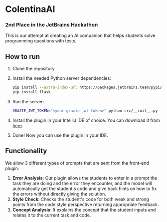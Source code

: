# ColentinaAI
### 2nd Place in the JetBrains Hackathon
This is our attempt at creating an AI companion that helps students solve programming questions with tests.


## How to run

1. Clone the repository
2. Install the needed Python server dependencies:
    ```bash
    pip install --extra-index-url https://packages.jetbrains.team/pypi/p/grazi/jetbrains-ai-platform-public/simple grazie-api-gateway-client==0.0.19
    pip install flask
    ```
3. Run the server:

    ```bash
    GRAZIE_JWT_TOKEN="<your grazie jwt token>" python src/__init__.py
    ```

4. Install the plugin in your IntelliJ IDE of choice. You can download it from [here](https://github.com/JetbrainsColentinaTei/ColentinaAI/releases).
5. Done! Now you can use the plugin in your IDE.

## Functionality
We allow 3 different types of prompts that are sent from the front-end plugin:
1. **Error Analysis**: Our plugin allows the students to enter in a prompt the task they are doing and the error they encounter, and the model will automatically get the student's code and give back hints on how to fix the errors without directly giving the solution.
2. **Style Check**: Checks the student's code for both weak and strong points from the code style perspective returning appropriate feedback.
3. **Concept Analysis**: It explains the concept that the student inputs and relates it to the current task and code.
